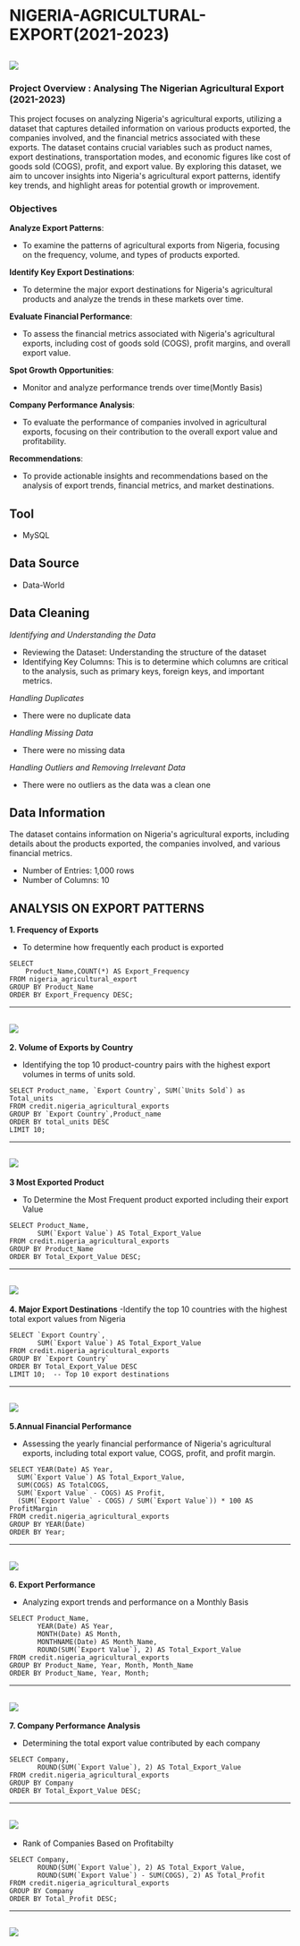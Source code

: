 # NIGERIA-AGRICULTURAL-EXPORT(2021-2023)
![](export.jpg)
---

### Project Overview : Analysing The Nigerian Agricultural Export (2021-2023)

This project focuses on analyzing Nigeria's agricultural exports, utilizing a dataset that captures detailed information on various products exported, the companies involved, and the financial metrics associated with these exports. The dataset contains crucial variables such as product names, export destinations, transportation modes, and economic figures like cost of goods sold (COGS), profit, and export value. By exploring this dataset, we aim to uncover insights into Nigeria's agricultural export patterns, identify key trends, and highlight areas for potential growth or improvement.

### Objectives
 **Analyze Export Patterns**:
   - To examine the patterns of agricultural exports from Nigeria, focusing on the frequency, volume, and types of products exported.
    
**Identify Key Export Destinations**:
   - To determine the major export destinations for Nigeria's agricultural products and analyze the trends in these markets over time.
     
**Evaluate Financial Performance**:
   - To assess the financial metrics associated with Nigeria's agricultural exports, including cost of goods sold (COGS), profit margins, and overall export value.
     
**Spot Growth Opportunities**:
   - Monitor and analyze performance trends over time(Montly Basis) 
     
**Company Performance Analysis**:
   - To evaluate the performance of companies involved in agricultural exports, focusing on their contribution to the overall export value and profitability.
     
**Recommendations**:
   - To provide actionable insights and recommendations based on the analysis of export trends, financial metrics, and market destinations.

## Tool
- MySQL
  
## Data Source
- Data-World

## Data Cleaning 
_Identifying and Understanding the Data_
- Reviewing the Dataset: Understanding the structure of the dataset
- Identifying Key Columns: This is to determine which columns are critical to the analysis, such as primary keys, foreign keys, and important metrics.

_Handling Duplicates_
- There were no duplicate data

_Handling Missing Data_
- There were no missing data
 
_Handling Outliers and Removing Irrelevant Data_
- There were no outliers as the data was a clean one

## Data Information
The dataset contains information on Nigeria's agricultural exports, including details about the products exported, the companies involved, and various financial metrics. 
- Number of Entries: 1,000 rows
- Number of Columns: 10

## **ANALYSIS ON EXPORT PATTERNS** 
**1. Frequency of Exports**
- To determine how frequently each product is exported
```
SELECT
    Product_Name,COUNT(*) AS Export_Frequency
FROM nigeria_agricultural_export
GROUP BY Product_Name
ORDER BY Export_Frequency DESC;

```
---
![](Export_freq.png)
---

**2. Volume of Exports by Country**
- Identifying the top 10 product-country pairs with the highest export volumes in terms of units sold.

```
SELECT Product_name, `Export Country`, SUM(`Units Sold`) as Total_units
FROM credit.nigeria_agricultural_exports
GROUP BY `Export Country`,Product_name
ORDER BY total_units DESC
LIMIT 10;
```
---
![](TOP_10.png)
---

**3 Most Exported Product**
- To Determine the Most Frequent product exported including their export Value
```
SELECT Product_Name, 
       SUM(`Export Value`) AS Total_Export_Value
FROM credit.nigeria_agricultural_exports
GROUP BY Product_Name
ORDER BY Total_Export_Value DESC;

```
---
![](Mostexported.png)
---
**4. Major Export Destinations**
-Identify the top 10 countries with the highest total export values from Nigeria
```
SELECT `Export Country`, 
       SUM(`Export Value`) AS Total_Export_Value
FROM credit.nigeria_agricultural_exports
GROUP BY `Export Country`
ORDER BY Total_Export_Value DESC
LIMIT 10;  -- Top 10 export destinations
```
---
![](Countries.png)
---


**5.Annual Financial Performance**
- Assessing the yearly financial performance of Nigeria's agricultural exports, including total export value, COGS, profit, and profit margin.
```
SELECT YEAR(Date) AS Year, 
  SUM(`Export Value`) AS Total_Export_Value,
  SUM(COGS) AS TotalCOGS,
  SUM(`Export Value` - COGS) AS Profit,
  (SUM(`Export Value` - COGS) / SUM(`Export Value`)) * 100 AS ProfitMargin
FROM credit.nigeria_agricultural_exports
GROUP BY YEAR(Date)
ORDER BY Year;
```
---
![](Annual.png)
---

**6. Export Performance**
- Analyzing export trends and performance on a Monthly Basis
```
SELECT Product_Name,
       YEAR(Date) AS Year,
       MONTH(Date) AS Month,
       MONTHNAME(Date) AS Month_Name,
       ROUND(SUM(`Export Value`), 2) AS Total_Export_Value
FROM credit.nigeria_agricultural_exports
GROUP BY Product_Name, Year, Month, Month_Name
ORDER BY Product_Name, Year, Month;
```
---
![](Perfomance_sale.png)
---

**7. Company Performance Analysis**
- Determining the total export value contributed by each company
```
SELECT Company,
       ROUND(SUM(`Export Value`), 2) AS Total_Export_Value
FROM credit.nigeria_agricultural_exports
GROUP BY Company
ORDER BY Total_Export_Value DESC;
```
---
![](c_contribution.png)
---

- Rank of Companies Based on Profitabilty
```
SELECT Company,
       ROUND(SUM(`Export Value`), 2) AS Total_Export_Value,
       ROUND(SUM(`Export Value`) - SUM(COGS), 2) AS Total_Profit
FROM credit.nigeria_agricultural_exports
GROUP BY Company
ORDER BY Total_Profit DESC;
```
---
![](TOPCOM.png)
---












